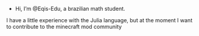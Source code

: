 - Hi, I’m @Eqis-Edu, a brazilian math student.

I have a little experience with the Julia language, but at the moment I want to contribute to the minecraft mod community

